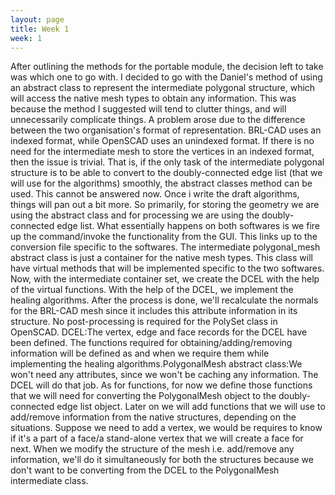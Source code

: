 ```yaml
---
layout: page
title: Week 1
week: 1
---
```


After outlining the methods for the portable module, the decision left to take was which one to go with. I decided to go with the Daniel's method of using an abstract class to represent the intermediate polygonal structure, which will access the native mesh types to obtain any information. This was because the method I suggested will tend to clutter things, and will unnecessarily complicate things. A problem arose due to the difference between the two organisation's format of representation. BRL-CAD uses an indexed format, while OpenSCAD uses an unindexed format. If there is no need for the intermediate mesh to store the vertices in an indexed format, then the issue is trivial. That is, if the only task of the intermediate polygonal structure is to be able to convert to the doubly-connected edge list (that we will use for the algorithms) smoothly, the abstract classes method can be used. This cannot be answered now. Once i write the draft algorithms, things will pan out a bit more. So primarily, for storing the geometry we are using the abstract class and for processing we are using the doubly-connected edge list. What essentially happens on both softwares is we fire up the command/invoke the functionality from the GUI. This links up to the conversion file specific to the softwares. The intermediate polygonal_mesh abstract class is just a container for the native mesh types. This class will have virtual methods that will be implemented specific to the two softwares. Now, with the intermediate container set, we create the DCEL with the help of the virtual functions. With the help of the DCEL, we implement the healing algorithms. After the process is done, we'll recalculate the normals for the BRL-CAD mesh since it includes this attribute information in its structure. No post-processing is required for the PolySet class in OpenSCAD. DCEL:The vertex, edge and face records for the DCEL have been defined. The functions required for obtaining/adding/removing information will be defined as and when we require them while implementing the healing algorithms.PolygonalMesh abstract class:We won't need any attributes, since we won't be caching any information. The DCEL will do that job. As for functions, for now we define those functions that we will need for converting the PolygonalMesh object to the doubly-connected edge list object. Later on we will add functions that we will use to add/remove information from the native structures, depending on the situations. Suppose we need to add a vertex, we would be requires to know if it's a part of a face/a stand-alone vertex that we will create a face for next. When we modify the structure of the mesh i.e. add/remove any information, we'll do it simultaneously for both the structures because we don't want to be converting from the DCEL to the PolygonalMesh intermediate class. 